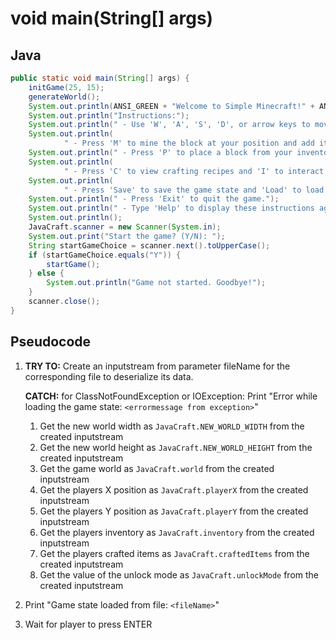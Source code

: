 # void main(String[] args)

## Java

```java
public static void main(String[] args) {
    initGame(25, 15);
    generateWorld();
    System.out.println(ANSI_GREEN + "Welcome to Simple Minecraft!" + ANSI_RESET);
    System.out.println("Instructions:");
    System.out.println(" - Use 'W', 'A', 'S', 'D', or arrow keys to move the player.");
    System.out.println(
            " - Press 'M' to mine the block at your position and add it to your inventory.");
    System.out.println(" - Press 'P' to place a block from your inventory at your position.");
    System.out.println(
            " - Press 'C' to view crafting recipes and 'I' to interact with elements in the world.");
    System.out.println(
            " - Press 'Save' to save the game state and 'Load' to load a saved game state.");
    System.out.println(" - Press 'Exit' to quit the game.");
    System.out.println(" - Type 'Help' to display these instructions again.");
    System.out.println();
    JavaCraft.scanner = new Scanner(System.in);
    System.out.print("Start the game? (Y/N): ");
    String startGameChoice = scanner.next().toUpperCase();
    if (startGameChoice.equals("Y")) {
        startGame();
    } else {
        System.out.println("Game not started. Goodbye!");
    }
    scanner.close();
}
```

## Pseudocode

1. **TRY TO:** Create an inputstream from parameter fileName for the corresponding file to deserialize its data.

   **CATCH:** for ClassNotFoundException or IOException: Print "Error while loading the game state: `<errormessage from exception>`"
   1. Get the new world width as `JavaCraft.NEW_WORLD_WIDTH` from the created inputstream
   2. Get the new world height as `JavaCraft.NEW_WORLD_HEIGHT` from the created inputstream
   3. Get the game world as `JavaCraft.world` from the created inputstream
   4. Get the players X position as `JavaCraft.playerX` from the created inputstream
   5. Get the players Y position as `JavaCraft.playerY` from the created inputstream
   6. Get the players inventory as `JavaCraft.inventory` from the created inputstream
   7. Get the players crafted items as `JavaCraft.craftedItems` from the created inputstream
   8. Get the value of the unlock mode as `JavaCraft.unlockMode` from the created inputstream
2.  Print "Game state loaded from file: `<fileName>`"
3.  Wait for player to press ENTER
